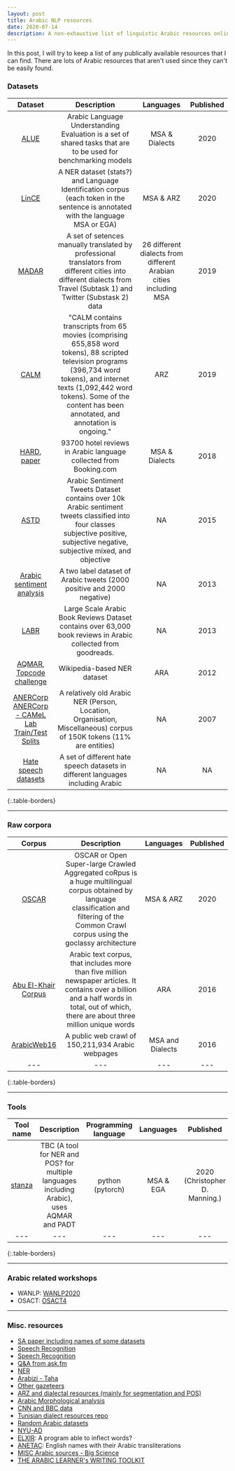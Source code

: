 ```yaml
---
layout: post
title: Arabic NLP resources
date: 2020-07-14
description: A non-exhaustive list of linguistic Arabic resources online
---
```


In this post, I will try to keep a list of any publically available resources that I can find. There are lots of Arabic resources that aren't used since they can't be easily found.

### Datasets

| Dataset | Description | Languages | Published|
|:-----:|:-----:|:-:|:----:|
| [ALUE](https://www.alue.org/home)| Arabic Language Understanding Evaluation is a set of shared tasks that are to be used for benchmarking models | MSA & Dialects | 2020|
| [LinCE](https://ritual.uh.edu/lince/home) | A NER dataset (stats?) and Language Identification corpus (each token in the sentence is annotated with the language MSA or EGA)| MSA & ARZ | 2020 |
| [MADAR](https://camel.abudhabi.nyu.edu/madar-shared-task-2019/)| A set of setences manually translated by professional translators from different cities into different dialects from Travel (Subtask 1) and Twitter (Substask 2) data | 26 different dialects from different Arabian cities including MSA| 2019 |
| [CALM](http://linguistics.byu.edu/thesisdata/CALMcorpusDownload.html) |"CALM contains transcripts from 65 movies (comprising 655,858 word tokens), 88 scripted television programs (396,734 word tokens), and internet texts (1,092,442 word tokens). Some of the content has been annotated, and annotation is ongoing."| ARZ | 2019 |
| [HARD](https://github.com/elnagara/HARD-Arabic-Dataset), [paper](https://link.springer.com/chapter/10.1007/978-3-319-67056-0_3)|93700 hotel reviews in Arabic language collected from Booking.com|MSA & Dialects|2018|
| [ASTD](https://github.com/mahmoudnabil/ASTD)| Arabic Sentiment Tweets Dataset contains over 10k Arabic sentiment tweets classified into four classes subjective positive, subjective negative, subjective mixed, and objective | NA | 2015 |
| [Arabic sentiment analysis](https://archive.ics.uci.edu/ml/datasets/Twitter+Data+set+for+Arabic+Sentiment+Analysis)| A two label dataset of Arabic tweets (2000 positive and 2000 negative) | NA | 2013 |
| [LABR](https://github.com/mohamedadaly/LABR)| Large Scale Arabic Book Reviews Dataset contains over 63,000 book reviews in Arabic collected from goodreads.| NA | 2013 |
| [AQMAR](https://www.cs.cmu.edu/~ark/ArabicNER/), [Topcode challenge](https://www.topcoder.com/challenges/f3cf483e-a95c-4a7e-83e8-6bdd83174d38) | Wikipedia-based NER dataset | ARA | 2012 |
| [ANERCorp](https://github.com/EmnamoR/Arabic-named-entity-recognition) [ANERCorp - CAMeL Lab Train/Test Splits](https://camel.abudhabi.nyu.edu/anercorp/)| A relatively old Arabic NER (Person, Location, Organisation, Miscellaneous) corpus of 150K tokens (11% are entities) | NA | 2007 |
| [Hate speech datasets](https://hatespeechdata.com/) | A set of different hate speech datasets in different languages including Arabic | NA | NA |
{:.table-borders}

<hr>

### Raw corpora

| Corpus | Description | Languages | Published |
|:-----:|:-----:|:---:|:----:|
| [OSCAR](https://oscar-corpus.com/#corpus) | OSCAR or Open Super-large Crawled Aggregated coRpus is a huge multilingual corpus obtained by language classification and filtering of the Common Crawl corpus using the goclassy architecture | MSA & ARZ | 2020 |
| [Abu El-Khair Corpus](http://www.abuelkhair.net/index.php/en/arabic/abu-el-khair-corpus) | Arabic text corpus, that includes more than five million newspaper articles. It contains over a billion and a half words in total, out of which, there are about three million unique words| ARA | 2016 |
| [ArabicWeb16](https://sites.google.com/view/arabicweb16/home) | A public web crawl of 150,211,934 Arabic webpages | MSA and Dialects | 2016 |
|---|---|---|---|
{:.table-borders}

<hr>

### Tools

| Tool name | Description | Programming language | Languages | Published |
|:---:|:---:|:---:|:---:|:---:|
| [stanza](https://stanfordnlp.github.io/stanza/) | TBC (A tool for NER and POS? for multiple languages including Arabic), uses AQMAR and PADT | python (pytorch) | MSA & EGA | 2020 (Christopher D. Manning.) |
|---|---|---|---|---|
{:.table-borders}

<!---
- [PADT](http://ufal.mff.cuni.cz/padt/PADT_1.0/docs/index.html) An Arabic Treebank released in 2004!
and [PADT](https://github.com/UniversalDependencies/UD_Arabic-PADT)

- [AQMAR](https://github.com/nschneid/arabic-tagger) An arabic sequence tagger!
and dataset http://www.cs.cmu.edu/~ark/ArabicNER/

- [Multidialect BERT](https://huggingface.co/bashar-talafha/multi-dialect-bert-base-arabic)

- Stanza's dependencies:

| Processor | Package |
------------|----------
| tokenize  | padt    |
| mwt       | padt    |
| pos       | padt    |
| lemma     | padt    |
| depparse  | padt    |
| ner       | aqmar   |

- Farasa supports MSA only
- Madamira supports MSA and ARZ
- CODA has a set of guidelines for annotation: https://sites.google.com/a/nyu.edu/coda/home
-->

<hr>

### Arabic related workshops
- WANLP: [WANLP2020](https://sites.google.com/view/wanlp-2020)
- OSACT: [OSACT4](http://edinburghnlp.inf.ed.ac.uk/workshops/OSACT4/)

<hr>

### Misc. resources
- [SA paper including names of some datasets](https://www.aclweb.org/anthology/C16-1228.pdf)
- [Speech Recognition](https://groups.csail.mit.edu/sls/downloads/adi17/) 
- [Speech Recognition](http://en.arabicspeechcorpus.com/)
- [Q&A from ask.fm](http://xminers.club/2017/07/22/arabic-qa-dataset/)
- [NER](https://fsalotaibi.kau.edu.sa/Pages-Arabic-NE-Corpora.aspx)
- [Arabizi - Taha](https://project-rbz.kmi.open.ac.uk/)
- [Other gazeteers](https://github.com/linuxscout/arabicnlptoolslist#gazetteers)
- [ARZ and dialectal resources (mainly for segmentation and POS)](http://alt.qcri.org/resources/da_resources/)
- [Arabic Morphological analysis](https://sourceforge.net/projects/aracomlex/)
- [CNN and BBC data](https://sourceforge.net/projects/ar-text-mining/files/)
- [Tunisian dialect resources repo](https://github.com/chiraz/Definitive-Guide-of-Tunisian-Dialect-NLP-Resources)
- [Random Arabic datasets](https://discuss.huggingface.co/t/open-to-the-community-one-week-team-effort-to-reach-v2-0-of-hf-datasets-library/2176/10)
- [NYU-AD](https://nyuad.nyu.edu/en/research/faculty-labs-and-projects/computational-approaches-to-modeling-language-lab/resources.html)
- [ELXIR](https://github.com/otakar-smrz/elixir-fm/blob/master/Python/ElixirFM/README.ipynb): A program able to inflect words?
- [ANETAC](https://github.com/MohamedHadjAmeur/ANETAC): English names with their Arabic transliterations
- [MISC Arabic sources - Big Science](https://bigscience.huggingface.co/en/#!index.md)
- [THE ARABIC LEARNER's WRITING TOOLKIT](https://twitter.com/e_arabic/status/1378690474131742722)
